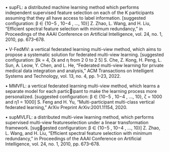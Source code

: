 • supFL: a distributed machine learning method which performs independent supervised feature selection on each of the K participants assuming that they all have access to label information. [suggested configuration: β ∈ {10−5 , 10−4 , ..., 10}]
Z. Zhao, L. Wang, and H. Liu, “Efficient spectral feature selection with minimum redundancy,” in Proceedings of the AAAI Conference on Artificial Intelligence, vol. 24, no. 1, 2010, pp. 673–678.

• V-FedMV: a vertical federated learning multi-view method, which aims to propose a systematic solution for federated multi-view learning. [suggested configuration: βk = 4, ζk and η from 2 0 to 2 5]
S. Che, Z. Kong, H. Peng, L. Sun, A. Leow, Y. Chen, and L. He, “Federated multi-view learning for private medical data integration and analysis,” ACM Transactions on Intelligent Systems and Technology, vol. 13, no. 4, pp. 1–23, 2022.

• MMVFL: a vertical federated learning multi-view method, which learns a separate model for each participant to make the learning process more personalized. [suggested configuration: β ∈ {10−5 , 10−4 , ..., 10}, ζ = 1000 and η1 = 1000]
S. Feng and H. Yu, “Multi-participant multi-class vertical federated learning,” ArXiv Preprint ArXiv:2001.11154, 2020.

• supMVLFL: a distributed multi-view learning method, which performs supervised multi-view featureselection under a linear transformation framework. [suggested configuration: β ∈ {10−5 , 10−4 , ..., 10}]
Z. Zhao, L. Wang, and H. Liu, “Efficient spectral feature selection with minimum redundancy,” in Proceedings of the AAAI Conference on Artificial Intelligence, vol. 24, no. 1, 2010, pp. 673–678.

